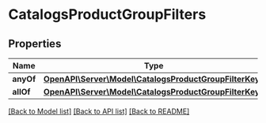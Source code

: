 # CatalogsProductGroupFilters

## Properties
Name | Type | Description | Notes
------------ | ------------- | ------------- | -------------
**anyOf** | [**OpenAPI\Server\Model\CatalogsProductGroupFilterKeys**](CatalogsProductGroupFilterKeys.md) |  | 
**allOf** | [**OpenAPI\Server\Model\CatalogsProductGroupFilterKeys**](CatalogsProductGroupFilterKeys.md) |  | 

[[Back to Model list]](../README.md#documentation-for-models) [[Back to API list]](../README.md#documentation-for-api-endpoints) [[Back to README]](../README.md)


